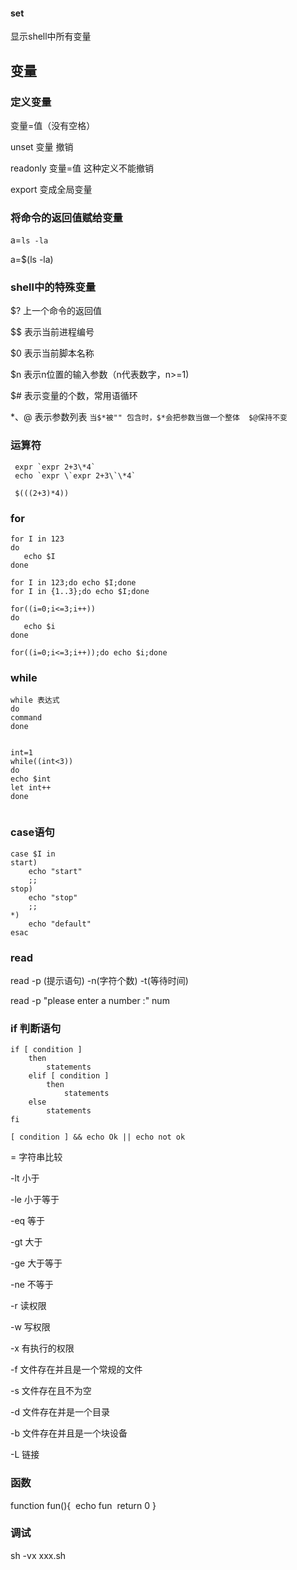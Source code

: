 

#### set
显示shell中所有变量

## 变量

### 定义变量

变量=值（没有空格）

 unset 变量 撤销

 readonly 变量=值 这种定义不能撤销

 export 变成全局变量


 ### 将命令的返回值赋给变量
 a=`ls -la` 

 a=$(ls -la)

 ### shell中的特殊变量
 $? 上一个命令的返回值

 $$ 表示当前进程编号

 $0 表示当前脚本名称

 $n 表示n位置的输入参数（n代表数字，n>=1)

 $# 表示变量的个数，常用语循环

 $*、$@ 表示参数列表
 `
  当$*被"" 包含时，$*会把参数当做一个整体  $@保持不变 
 `

 ### 运算符

 ```shell
  expr `expr 2+3\*4`
  echo `expr \`expr 2+3\`\*4`
  
  $(((2+3)*4)) 
 ```

 ### for

 ``` 
 for I in 123
 do
    echo $I
 done
 
 for I in 123;do echo $I;done
 for I in {1..3};do echo $I;done
 
 for((i=0;i<=3;i++))
 do 
    echo $i
 done
 
 for((i=0;i<=3;i++));do echo $i;done
 ```
 ### while
```
while 表达式
do 
command 
done


int=1
while((int<3))
do 
echo $int
let int++
done
 

```

### case语句
```shell
case $I in 
start)
    echo "start"
    ;;
stop)
    echo "stop"
    ;;
*)
    echo "default"
esac

```

### read
read -p (提示语句) -n(字符个数) -t(等待时间)

read -p "please enter a number :" num

### if 判断语句
```
if [ condition ] 
    then 
        statements
    elif [ condition ]
        then 
            statements
    else 
        statements
fi

[ condition ] && echo Ok || echo not ok
```

= 字符串比较

-lt 小于

-le 小于等于

-eq 等于

-gt 大于

-ge 大于等于

-ne 不等于

-r 读权限

-w 写权限

-x 有执行的权限

-f 文件存在并且是一个常规的文件

-s 文件存在且不为空

-d 文件存在并是一个目录

-b 文件存在并且是一个块设备

-L 链接


### 函数
function fun(){
​    echo fun
​    return 0 
}

### 调试
sh -vx xxx.sh


